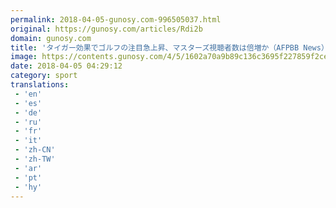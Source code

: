 ```yaml
---
permalink: 2018-04-05-gunosy.com-996505037.html
original: https://gunosy.com/articles/Rdi2b
domain: gunosy.com
title: 'タイガー効果でゴルフの注目急上昇、マスターズ視聴者数は倍増か（AFPBB News） - グノシー'
image: https://contents.gunosy.com/4/5/1602a70a9b89c136c3695f227859f2ce_content.jpg
date: 2018-04-05 04:29:12
category: sport
translations: 
 - 'en'
 - 'es'
 - 'de'
 - 'ru'
 - 'fr'
 - 'it'
 - 'zh-CN'
 - 'zh-TW'
 - 'ar'
 - 'pt'
 - 'hy'
---
```


